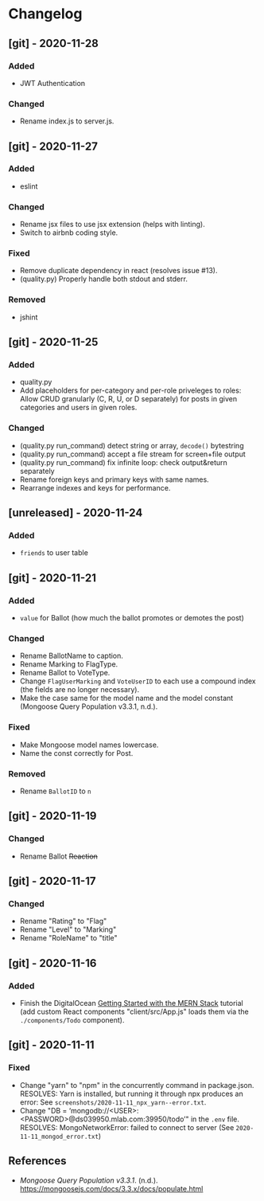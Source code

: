 # Changelog


## [git] - 2020-11-28
### Added
- JWT Authentication

### Changed
- Rename index.js to server.js.


## [git] - 2020-11-27
### Added
- eslint

### Changed
- Rename jsx files to use jsx extension (helps with linting).
- Switch to airbnb coding style.

### Fixed
- Remove duplicate dependency in react (resolves issue #13).
- (quality.py) Properly handle both stdout and stderr.

### Removed
- jshint

## [git] - 2020-11-25
### Added
- quality.py
- Add placeholders for per-category and per-role priveleges to roles:
  Allow CRUD granularly (C, R, U, or D separately) for posts in given
  categories and users in given roles.

### Changed
- (quality.py run_command) detect string or array, `decode()` bytestring
- (quality.py run_command) accept a file stream for screen+file output
- (quality.py run_command) fix infinite loop: check output&return
  separately
- Rename foreign keys and primary keys with same names.
- Rearrange indexes and keys for performance.


## [unreleased] - 2020-11-24
### Added
- `friends` to user table


## [git] - 2020-11-21
### Added
- `value` for Ballot (how much the ballot promotes or demotes the post)

### Changed
- Rename BallotName to caption.
- Rename Marking to FlagType.
- Rename Ballot to VoteType.
- Change `FlagUserMarking` and `VoteUserID` to each use a compound index
  (the fields are no longer necessary).
- Make the case same for the model name and the model constant
  (Mongoose Query Population v3.3.1, n.d.).

### Fixed
- Make Mongoose model names lowercase.
- Name the const correctly for Post.

### Removed
- Rename `BallotID` to `n`


## [git] - 2020-11-19
### Changed
- Rename  Ballot ~~Reaction~~ 


## [git] - 2020-11-17
### Changed
- Rename "Rating" to "Flag"
- Rename "Level" to "Marking"
- Rename "RoleName" to "title"


## [git] - 2020-11-16
### Added
- Finish the DigitalOcean [Getting Started with the MERN
  Stack](https://www.digitalocean.com/community/tutorials/getting-started-with-the-mern-stack)
  tutorial (add custom React components "client/src/App.js" loads them
  via the `./components/Todo` component).


## [git] - 2020-11-11
### Fixed
- Change "yarn" to "npm" in the concurrently command in package.json. 
  RESOLVES: Yarn is installed, but running it through npx produces an
  error: See `screenshots/2020-11-11_npx_yarn--error.txt`.
- Change "DB = ‘mongodb://<USER\>:<PASSWORD\>@ds039950.mlab.com:39950/todo’"
  in the `.env` file.
  RESOLVES: MongoNetworkError: failed to connect to server (See
  `2020-11-11_mongod_error.txt`)

## References
- *Mongoose Query Population v3.3.1*. (n.d.). https://mongoosejs.com/docs/3.3.x/docs/populate.html
